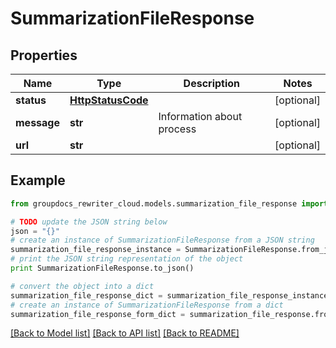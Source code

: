 # SummarizationFileResponse


## Properties
Name | Type | Description | Notes
------------ | ------------- | ------------- | -------------
**status** | [**HttpStatusCode**](HttpStatusCode.md) |  | [optional] 
**message** | **str** | Information about process | [optional] 
**url** | **str** |  | [optional] 

## Example

```python
from groupdocs_rewriter_cloud.models.summarization_file_response import SummarizationFileResponse

# TODO update the JSON string below
json = "{}"
# create an instance of SummarizationFileResponse from a JSON string
summarization_file_response_instance = SummarizationFileResponse.from_json(json)
# print the JSON string representation of the object
print SummarizationFileResponse.to_json()

# convert the object into a dict
summarization_file_response_dict = summarization_file_response_instance.to_dict()
# create an instance of SummarizationFileResponse from a dict
summarization_file_response_form_dict = summarization_file_response.from_dict(summarization_file_response_dict)
```
[[Back to Model list]](../README.md#documentation-for-models) [[Back to API list]](../README.md#documentation-for-api-endpoints) [[Back to README]](../README.md)


